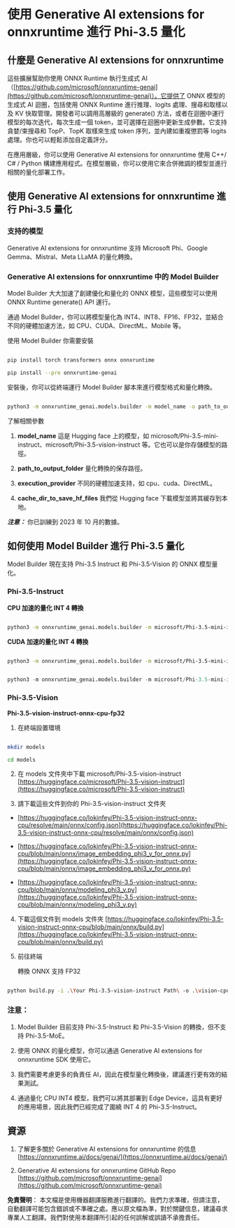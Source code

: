 # **使用 Generative AI extensions for onnxruntime 進行 Phi-3.5 量化**

## **什麼是 Generative AI extensions for onnxruntime**

這些擴展幫助你使用 ONNX Runtime 執行生成式 AI（[https://github.com/microsoft/onnxruntime-genai](https://github.com/microsoft/onnxruntime-genai)）。它提供了 ONNX 模型的生成式 AI 迴圈，包括使用 ONNX Runtime 進行推理、logits 處理、搜尋和取樣以及 KV 快取管理。開發者可以調用高層級的 generate() 方法，或者在迴圈中運行模型的每次迭代，每次生成一個 token，並可選擇在迴圈中更新生成參數。它支持貪婪/束搜尋和 TopP、TopK 取樣來生成 token 序列，並內建如重複懲罰等 logits 處理。你也可以輕鬆添加自定義評分。

在應用層級，你可以使用 Generative AI extensions for onnxruntime 使用 C++/ C# / Python 構建應用程式。在模型層級，你可以使用它來合併微調的模型並進行相關的量化部署工作。

## **使用 Generative AI extensions for onnxruntime 進行 Phi-3.5 量化**

### **支持的模型**

Generative AI extensions for onnxruntime 支持 Microsoft Phi、Google Gemma、Mistral、Meta LLaMA 的量化轉換。

### **Generative AI extensions for onnxruntime 中的 Model Builder**

Model Builder 大大加速了創建優化和量化的 ONNX 模型，這些模型可以使用 ONNX Runtime generate() API 運行。

通過 Model Builder，你可以將模型量化為 INT4、INT8、FP16、FP32，並結合不同的硬體加速方法，如 CPU、CUDA、DirectML、Mobile 等。

使用 Model Builder 你需要安裝

```bash

pip install torch transformers onnx onnxruntime

pip install --pre onnxruntime-genai

```

安裝後，你可以從終端運行 Model Builder 腳本來進行模型格式和量化轉換。

```bash

python3 -m onnxruntime_genai.models.builder -m model_name -o path_to_output_folder -p precision -e execution_provider -c cache_dir_to_save_hf_files

```

了解相關參數

1. **model_name** 這是 Hugging face 上的模型，如 microsoft/Phi-3.5-mini-instruct、microsoft/Phi-3.5-vision-instruct 等。它也可以是你存儲模型的路徑。

2. **path_to_output_folder** 量化轉換的保存路徑。

3. **execution_provider** 不同的硬體加速支持，如 cpu、cuda、DirectML。

4. **cache_dir_to_save_hf_files** 我們從 Hugging face 下載模型並將其緩存到本地。

***注意：***
你已訓練到 2023 年 10 月的數據。

## **如何使用 Model Builder 進行 Phi-3.5 量化**

Model Builder 現在支持 Phi-3.5 Instruct 和 Phi-3.5-Vision 的 ONNX 模型量化。

### **Phi-3.5-Instruct**

**CPU 加速的量化 INT 4 轉換**

```bash

python3 -m onnxruntime_genai.models.builder -m microsoft/Phi-3.5-mini-instruct  -o ./onnx-cpu -p int4 -e cpu -c ./Phi-3.5-mini-instruct

```

**CUDA 加速的量化 INT 4 轉換**

```bash

python3 -m onnxruntime_genai.models.builder -m microsoft/Phi-3.5-mini-instruct  -o ./onnx-cpu -p int4 -e cuda -c ./Phi-3.5-mini-instruct

```

```python

python3 -m onnxruntime_genai.models.builder -m microsoft/Phi-3.5-mini-instruct  -o ./onnx-cpu -p int4 -e cuda -c ./Phi-3.5-mini-instruct

```

### **Phi-3.5-Vision**

**Phi-3.5-vision-instruct-onnx-cpu-fp32**

1. 在終端設置環境

```bash

mkdir models

cd models 

```

2. 在 models 文件夾中下載 microsoft/Phi-3.5-vision-instruct
[https://huggingface.co/microsoft/Phi-3.5-vision-instruct](https://huggingface.co/microsoft/Phi-3.5-vision-instruct)

3. 請下載這些文件到你的 Phi-3.5-vision-instruct 文件夾

- [https://huggingface.co/lokinfey/Phi-3.5-vision-instruct-onnx-cpu/resolve/main/onnx/config.json](https://huggingface.co/lokinfey/Phi-3.5-vision-instruct-onnx-cpu/resolve/main/onnx/config.json)

- [https://huggingface.co/lokinfey/Phi-3.5-vision-instruct-onnx-cpu/blob/main/onnx/image_embedding_phi3_v_for_onnx.py](https://huggingface.co/lokinfey/Phi-3.5-vision-instruct-onnx-cpu/blob/main/onnx/image_embedding_phi3_v_for_onnx.py)

- [https://huggingface.co/lokinfey/Phi-3.5-vision-instruct-onnx-cpu/blob/main/onnx/modeling_phi3_v.py](https://huggingface.co/lokinfey/Phi-3.5-vision-instruct-onnx-cpu/blob/main/onnx/modeling_phi3_v.py)

4. 下載這個文件到 models 文件夾
[https://huggingface.co/lokinfey/Phi-3.5-vision-instruct-onnx-cpu/blob/main/onnx/build.py](https://huggingface.co/lokinfey/Phi-3.5-vision-instruct-onnx-cpu/blob/main/onnx/build.py)

5. 前往終端

    轉換 ONNX 支持 FP32

```bash

python build.py -i .\Your Phi-3.5-vision-instruct Path\ -o .\vision-cpu-fp32 -p f32 -e cpu

```

### **注意：**

1. Model Builder 目前支持 Phi-3.5-Instruct 和 Phi-3.5-Vision 的轉換，但不支持 Phi-3.5-MoE。

2. 使用 ONNX 的量化模型，你可以通過 Generative AI extensions for onnxruntime SDK 使用它。

3. 我們需要考慮更多的負責任 AI，因此在模型量化轉換後，建議進行更有效的結果測試。

4. 通過量化 CPU INT4 模型，我們可以將其部署到 Edge Device，這具有更好的應用場景，因此我們已經完成了圍繞 INT 4 的 Phi-3.5-Instruct。

## **資源**

1. 了解更多關於 Generative AI extensions for onnxruntime 的信息 [https://onnxruntime.ai/docs/genai/](https://onnxruntime.ai/docs/genai/)

2. Generative AI extensions for onnxruntime GitHub Repo [https://github.com/microsoft/onnxruntime-genai](https://github.com/microsoft/onnxruntime-genai)

**免責聲明**：
本文檔是使用機器翻譯服務進行翻譯的。我們力求準確，但請注意，自動翻譯可能包含錯誤或不準確之處。應以原文檔為準，對於關鍵信息，建議尋求專業人工翻譯。我們對使用本翻譯所引起的任何誤解或誤讀不承擔責任。